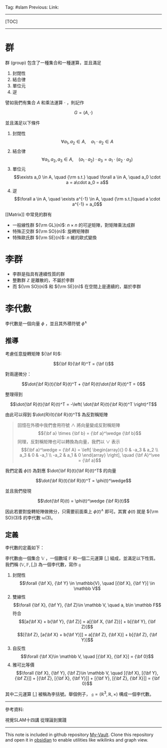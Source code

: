 Tag: #slam 
Previous: 
Link: 

---

[TOC]

---

# 群

群 (group) 包含了一種集合和一種運算，並且滿足

1. 封閉性
2. 結合律
3. 單位元
4. 逆

譬如我們有集合 $A$ 和乘法運算 $\cdot$ ，則記作

$$G = (A, \cdot)$$

並且滿足以下條件

1. 封閉性 $$\forall a_1, a_2 \in A,\quad a_1 \cdot a_2 \in A$$
2. 結合律 $$\forall a_1, a_2, a_3\in A, \quad (a_1 \cdot a_2)\cdot a_3 = a_1 \cdot (a_2 \cdot a_3)$$
3. 單位元 $$\exists a_0 \in A, \quad {\rm s.t.} \quad \forall a \in A, \quad a_0 \cdot a = a\cdot a_0 = a$$
4. 逆 $$\forall a \in A, \quad \exists a^{-1} \in A, \quad {\rm s.t.}\quad a \cdot a^{-1} = a_0$$

[[Matrix]] 中常見的群有

- 一般線性群 ${\rm GL}(n)$: $n \times n$ 的可逆矩陣，對矩陣乘法成群
- 特殊正交群 ${\rm SO}(n)$: 旋轉矩陣群
- 特殊歐氏群 ${\rm SE}(n)$: $n$ 維的歐式變換

# 李群

- 李群是指具有連續性質的群
- 整數群 $\mathbb{Z}$ 是離散的，不屬於李群
- 而 ${\rm SO}(n)$ 和 ${\rm SE}(n)$ 在空間上是連續的，屬於李群

# 李代數

李代數是一個向量 $\phi$ ，並且其外積符號 $\phi^\wedge$

## 推導

考慮任意旋轉矩陣 ${\bf R}$:

$${\bf R}{\bf R}^T = {\bf I}$$

對兩邊微分：

$$\dot{\bf R}(t){\bf R}(t)^T + {\bf R}(t)\dot{\bf R}(t)^T = 0$$

整理得到

$$\dot{\bf R}(t){\bf R}(t)^T = -\left(
	\dot{\bf R}(t){\bf R}(t)^T
\right)^T$$

由此可以得到 $\dot{R}(t){\bf R}(t)^T$ 為反對稱矩陣

> 回憶在外積中我們會用符號 $\wedge$ 將向量變成反對稱矩陣
> $${\bf a} \times {\bf b} = {\bf a}^\wedge {\bf b}$$
> 同理，反對稱矩陣也可以轉換為向量，我們以 $\vee$ 表示
> $${\bf a}^\wedge = {\bf A} = \left[ \begin{array}{} 0 & -a_3 & a_2 \\ a_3 & 0 & -a_1 \\ -a_2 & a_1 & 0 \end{array} \right], \quad {\bf A}^\vee = {\bf a}$$

我們定義 ${\phi}(t)$ 為對應 $\dot{\bf R}(t){\bf R}(t)^T$ 的向量

$$\dot{\bf R}(t){\bf R}(t)^T = \phi(t)^\wedge$$

並且我們發現

$$\dot{\bf R}(t) = \phi(t)^\wedge {\bf R}(t)$$

因此若要對旋轉矩陣做微分，只需要前面乘上 $\phi(t)^\wedge$ 即可。其實 $\phi(t)$ 就是 ${\rm SO}(3)$ 的李代數 $\mathfrak{so}(3)$。

## 定義

李代數的定義如下：

李代數由一個集合 $\mathbb{V}$ ，一個數域 $\mathbb{F}$ 和一個二元運算 $[,]$ 組成，並滿足以下性質。我們稱 $(\mathbb{V}, \mathbb{F}, [,])$ 為一個李代數，寫作 $\mathfrak{g}$

1. 封閉性 $$\forall {\bf X}, {\bf Y} \in \mathbb{V}, \quad [{\bf X}, {\bf Y}] \in \mathbb V$$
2. 雙線性 $$\forall {\bf X}, {\bf Y}, {\bf Z}\in \mathbb V, \quad a, b\in \mathbb F$$ 符合 $$[a{\bf X} + b{\bf Y}, {\bf Z}] = a[{\bf X, {\bf Z}}] + b[{\bf Y}, {\bf Z}]$$ $$[{\bf Z}, [a{\bf X} + b{\bf Y}]] = a[{\bf Z}, {\bf X}] + b[{\bf Z}, {\bf Y}]$$
3. 自反性 $$\forall {\bf X}\in \mathbb V, \quad [{\bf X}, {\bf X}] = {\bf 0}$$
4. 雅可比等價 $$\forall {\bf X}, {\bf Y}, {\bf Z}\in \mathbb V, \quad [{\bf X}, [{\bf Y}, {\bf Z}]] + [{\bf Z}, [{\bf X}, {\bf Y}]] + [{\bf Y}, [{\bf Z}, {\bf X}]] = {\bf 0}$$

其中二元運算 $[,]$ 被稱為李括號。舉個例子， $\mathfrak g = (\mathbb R^3, \mathbb R, \times)$ 構成一個李代數。

---

參考資料:

視覺SLAM十四講 從理論到實踐

---

This note is included in github repository [My-Vault](https://github.com/LittleD3092/My-Vault.git). Clone this repository and open it in [obsidian](https://obsidian.md/) to enable utilities like wikilinks and graph view.